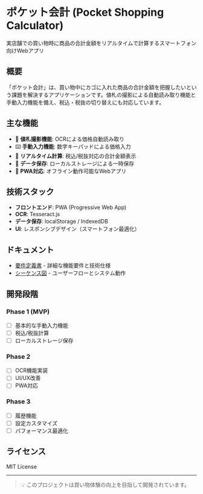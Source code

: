 # ポケット会計 (Pocket Shopping Calculator)

実店舗での買い物時に商品の合計金額をリアルタイムで計算するスマートフォン向けWebアプリ

## 概要

「ポケット会計」は、買い物中にカゴに入れた商品の合計金額を把握したいという課題を解決するアプリケーションです。値札の撮影による自動読み取り機能と手動入力機能を備え、税込・税抜の切り替えにも対応しています。

## 主な機能

- 📸 **値札撮影機能**: OCRによる価格自動読み取り
- ⌨️ **手動入力機能**: 数字キーパッドによる価格入力
- 🧮 **リアルタイム計算**: 税込/税抜対応の合計金額表示
- 💾 **データ保存**: ローカルストレージによる一時保存
- 📱 **PWA対応**: オフライン動作可能なWebアプリ

## 技術スタック

- **フロントエンド**: PWA (Progressive Web App)
- **OCR**: Tesseract.js
- **データ保存**: localStorage / IndexedDB
- **UI**: レスポンシブデザイン（スマートフォン最適化）

## ドキュメント

- [要件定義書](./docs/requirements.md) - 詳細な機能要件と技術仕様
- [シーケンス図](./docs/sequence-diagram.md) - ユーザーフローとシステム動作

## 開発段階

### Phase 1 (MVP)
- [ ] 基本的な手動入力機能
- [ ] 税込/税抜計算
- [ ] ローカルストレージ保存

### Phase 2
- [ ] OCR機能実装
- [ ] UI/UX改善
- [ ] PWA対応

### Phase 3
- [ ] 履歴機能
- [ ] 設定カスタマイズ
- [ ] パフォーマンス最適化

## ライセンス

MIT License

---

> 💡 このプロジェクトは買い物体験の向上を目指して開発されています。